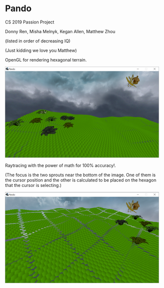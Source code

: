 # Pando

CS 2019 Passion Project

Donny Ren, Misha Melnyk, Kegan Allen, Matthew Zhou

(listed in order of decreasing IQ)

(Just kidding we love you Matthew)

OpenGL for rendering hexagonal terrain.

![](screenshots/opengl.png)

Raytracing with the power of math for 100% accuracy!.

(The focus is the two sprouts near the bottom of the image.
One of them is the cursor position and the other is calculated to be placed on the hexagon that the cursor is selecting.)

![](screenshots/raytracing.png)
